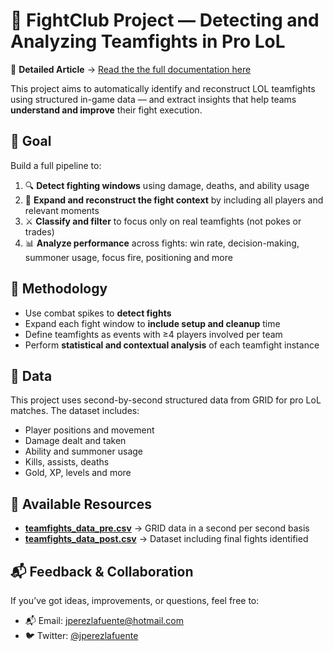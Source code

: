 # 🧠 FightClub Project — Detecting and Analyzing Teamfights in Pro LoL

📄 **Detailed Article** → [Read the the full documentation here](https://jperezlafuente.github.io/FightClub-project/)

This project aims to automatically identify and reconstruct LOL teamfights using structured in-game data — and extract insights that help teams **understand and improve** their fight execution.

## 🎯 Goal

Build a full pipeline to:

1. 🔍 **Detect fighting windows** using damage, deaths, and ability usage  
2. 🧠 **Expand and reconstruct the fight context** by including all players and relevant moments  
3. ⚔️ **Classify and filter** to focus only on real teamfights (not pokes or trades)  
4. 📊 **Analyze performance** across fights: win rate, decision-making, summoner usage, focus fire, positioning and more  

## 🧠 Methodology

- Use combat spikes to **detect fights**  
- Expand each fight window to **include setup and cleanup** time  
- Define teamfights as events with ≥4 players involved per team  
- Perform **statistical and contextual analysis** of each teamfight instance  

## 💾 Data

This project uses second-by-second structured data from GRID for pro LoL matches. The dataset includes:

- Player positions and movement  
- Damage dealt and taken  
- Ability and summoner usage  
- Kills, assists, deaths  
- Gold, XP, levels and more

## 🧾 Available Resources

- [**teamfights_data_pre.csv**](../data/teamfights_data_pre.csv) → GRID data in a second per second basis
- [**teamfights_data_post.csv**](../data/teamfights_data_post.csv) → Dataset including final fights identified

## 📬 Feedback & Collaboration

If you’ve got ideas, improvements, or questions, feel free to:  
- 📬 Email: [jperezlafuente@hotmail.com](mailto:jperezlafuente@hotmail.com)  
- 🐦 Twitter: [@jperezlafuente](https://twitter.com/jperezlafuente)
